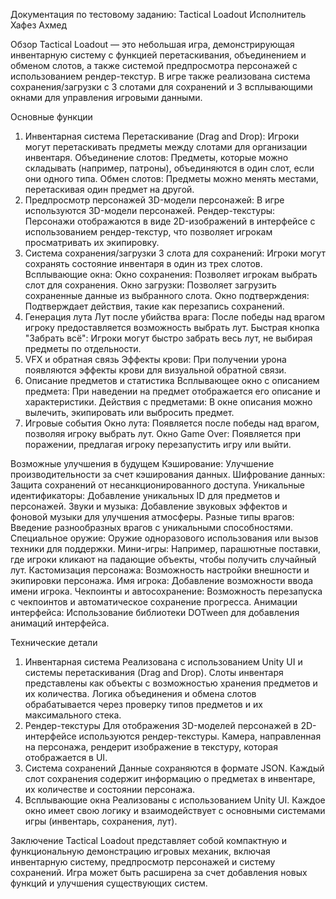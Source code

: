 Документация по тестовому заданию: Tactical Loadout
Исполнитель
Хафез Ахмед


Обзор
Tactical Loadout — это небольшая игра, демонстрирующая инвентарную систему с функцией перетаскивания, объединением и обменом слотов, а также системой предпросмотра персонажей с использованием рендер-текстур. В игре также реализована система сохранения/загрузки с 3 слотами для сохранений и 3 всплывающими окнами для управления игровыми данными.

Основные функции
1. Инвентарная система
Перетаскивание (Drag and Drop): Игроки могут перетаскивать предметы между слотами для организации инвентаря.
Объединение слотов: Предметы, которые можно складывать (например, патроны), объединяются в один слот, если они одного типа.
Обмен слотов: Предметы можно менять местами, перетаскивая один предмет на другой.
2. Предпросмотр персонажей
3D-модели персонажей: В игре используются 3D-модели персонажей.
Рендер-текстуры: Персонажи отображаются в виде 2D-изображений в интерфейсе с использованием рендер-текстур, что позволяет игрокам просматривать их экипировку.
3. Система сохранения/загрузки
3 слота для сохранений: Игроки могут сохранять состояние инвентаря в один из трех слотов.
Всплывающие окна:
Окно сохранения: Позволяет игрокам выбрать слот для сохранения.
Окно загрузки: Позволяет загрузить сохраненные данные из выбранного слота.
Окно подтверждения: Подтверждает действия, такие как перезапись сохранений.
4. Генерация лута
Лут после убийства врага: После победы над врагом игроку предоставляется возможность выбрать лут.
Быстрая кнопка "Забрать всё": Игроки могут быстро забрать весь лут, не выбирая предметы по отдельности.
5. VFX и обратная связь
Эффекты крови: При получении урона появляются эффекты крови для визуальной обратной связи.
6. Описание предметов и статистика
Всплывающее окно с описанием предмета: При наведении на предмет отображается его описание и характеристики.
Действия с предметами: В окне описания можно вылечить, экипировать или выбросить предмет.
7. Игровые события
Окно лута: Появляется после победы над врагом, позволяя игроку выбрать лут.
Окно Game Over: Появляется при поражении, предлагая игроку перезапустить игру или выйти.

Возможные улучшения в будущем
Кэширование: Улучшение производительности за счет кэширования данных.
Шифрование данных: Защита сохранений от несанкционированного доступа.
Уникальные идентификаторы: Добавление уникальных ID для предметов и персонажей.
Звуки и музыка: Добавление звуковых эффектов и фоновой музыки для улучшения атмосферы.
Разные типы врагов: Введение разнообразных врагов с уникальными способностями.
Специальное оружие: Оружие одноразового использования или вызов техники для поддержки.
Мини-игры: Например, парашютные поставки, где игроки кликают на падающие объекты, чтобы получить случайный лут.
Кастомизация персонажа: Возможность настройки внешности и экипировки персонажа.
Имя игрока: Добавление возможности ввода имени игрока.
Чекпоинты и автосохранение: Возможность перезапуска с чекпоинтов и автоматическое сохранение прогресса.
Анимации интерфейса: Использование библиотеки DOTween для добавления анимаций интерфейса.

Технические детали
1. Инвентарная система
Реализована с использованием Unity UI и системы перетаскивания (Drag and Drop).
Слоты инвентаря представлены как объекты с возможностью хранения предметов и их количества.
Логика объединения и обмена слотов обрабатывается через проверку типов предметов и их максимального стека.
2. Рендер-текстуры
Для отображения 3D-моделей персонажей в 2D-интерфейсе используются рендер-текстуры.
Камера, направленная на персонажа, рендерит изображение в текстуру, которая отображается в UI.
3. Система сохранений
Данные сохраняются в формате JSON.
Каждый слот сохранения содержит информацию о предметах в инвентаре, их количестве и состоянии персонажа.
4. Всплывающие окна
Реализованы с использованием Unity UI.
Каждое окно имеет свою логику и взаимодействует с основными системами игры (инвентарь, сохранения, лут).

Заключение
Tactical Loadout представляет собой компактную и функциональную демонстрацию игровых механик, включая инвентарную систему, предпросмотр персонажей и систему сохранений. Игра может быть расширена за счет добавления новых функций и улучшения существующих систем.

